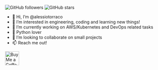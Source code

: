 ![GitHub followers](https://img.shields.io/github/followers/alessiotorraco?style=social)
![GitHub stars](https://img.shields.io/github/stars/alessiotorraco?style=social)
- 👋 Hi, I’m @alessiotorraco
- 👀 I’m interested in engineering, coding and learning new things!
- 🌱 I’m currently working on AWS/Kubernetes and DevOps related tasks
- 🐍 Python lover
- 💞️ I’m looking to collaborate on small projects
- 📫 Reach me out!

<!---
alessiotorraco/alessiotorraco is a ✨ special ✨ repository because its `README.md` (this file) appears on your GitHub profile.
You can click the Preview link to take a look at your changes.
--->

<a href='https://ko-fi.com/alessiotorraco' target='_blank'><img height='35' style='border:0px;height:46px;' src='https://az743702.vo.msecnd.net/cdn/kofi5.png?v=0' border='0' alt='Buy Me a Coffee at ko-fi.com'/>

